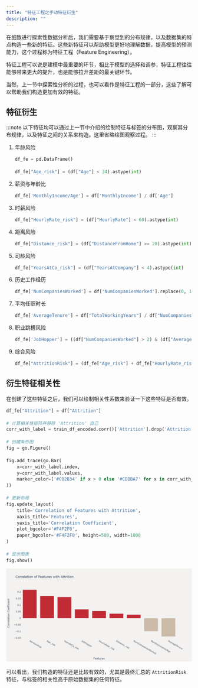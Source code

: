 ```yaml
---
title: "特征工程之手动特征衍生"
description: ""
---
```


在细致进行探索性数据分析后，我们需要基于察觉到的分布规律，以及数据集的特点构造一些新的特征。这些新特征可以帮助模型更好地理解数据，提高模型的预测能力，这个过程称为特征工程（Feature Engineering）。

特征工程可以说是建模中最重要的环节，相比于模型的选择和调参，特征工程往往能够带来更大的提升，也是能够拉开差距的最关键环节。

当然，上一节中探索性分析的过程，也可以看作是特征工程的一部分，这些了解可以帮助我们构造更加有效的特征。

## 特征衍生

:::note
以下特征均可以通过上一节中介绍的绘制特征与标签的分布图，观察其分布规律，以及特征之间的关系来构造。这里省略绘图观察过程。
:::

1. 年龄风险

    ```python
    df_fe = pd.DataFrame()
    
    df_fe["Age_risk"] = (df["Age"] < 34).astype(int)
    ```

2. 薪资与年龄比

    ```python
    df_fe['MonthlyIncome/Age'] = df['MonthlyIncome'] / df['Age']
    ```

3. 时薪风险

    ```python
    df_fe["HourlyRate_risk"] = (df["HourlyRate"] < 60).astype(int)
    ```

4. 距离风险

    ```python
    df_fe["Distance_risk"] = (df["DistanceFromHome"] >= 20).astype(int)
    ```

5. 司龄风险

    ```python
    df_fe["YearsAtCo_risk"] = (df["YearsAtCompany"] < 4).astype(int)
    ```

6. 历史工作经历

    ```python
    df_fe['NumCompaniesWorked'] = df['NumCompaniesWorked'].replace(0, 1)
    ```

7. 平均任职时长

    ```python
    df_fe['AverageTenure'] = df["TotalWorkingYears"] / df["NumCompaniesWorked"]
    ```

8. 职业跳槽风险

    ```python
    df_fe['JobHopper'] = ((df["NumCompaniesWorked"] > 2) & (df["AverageTenure"] < 2.0)).astype(int)
    ```
   
9. 综合风险

    ```python
    df_fe["AttritionRisk"] = (df_fe["Age_risk"] + df_fe["HourlyRate_risk"] + df_fe["Distance_risk"] + df_fe["YearsAtCo_risk"] + df_fe['JobHopper'])
    ```
   
## 衍生特征相关性

在创建了这些特征之后，我们可以绘制相关性系数来验证一下这些特征是否有效。

```python
df_fe["Attrition"] = df["Attrition"]

# 计算相关性矩阵并移除 'Attrition' 自己
corr_with_label = train_df_encoded.corr()['Attrition'].drop('Attrition').sort_values(ascending=False)

# 创建条形图
fig = go.Figure()

fig.add_trace(go.Bar(
    x=corr_with_label.index,
    y=corr_with_label.values,
    marker_color=['#C02B34' if x > 0 else '#CDBBA7' for x in corr_with_label.values]
))

# 更新布局
fig.update_layout(
    title='Correlation of Features with Attrition',
    xaxis_title='Features',
    yaxis_title='Correlation Coefficient',
    plot_bgcolor='#F4F2F0',
    paper_bgcolor='#F4F2F0', height=500, width=1000
)

# 显示图表
fig.show()
```

![feature_engineering_correlation](../../../assets/ml-assets/feature_engineering_correlation.webp)

可以看出，我们构造的特征还是比较有效的，尤其是最终汇总的 `AttritionRisk` 特征，与标签的相关性高于原始数据集的任何特征。